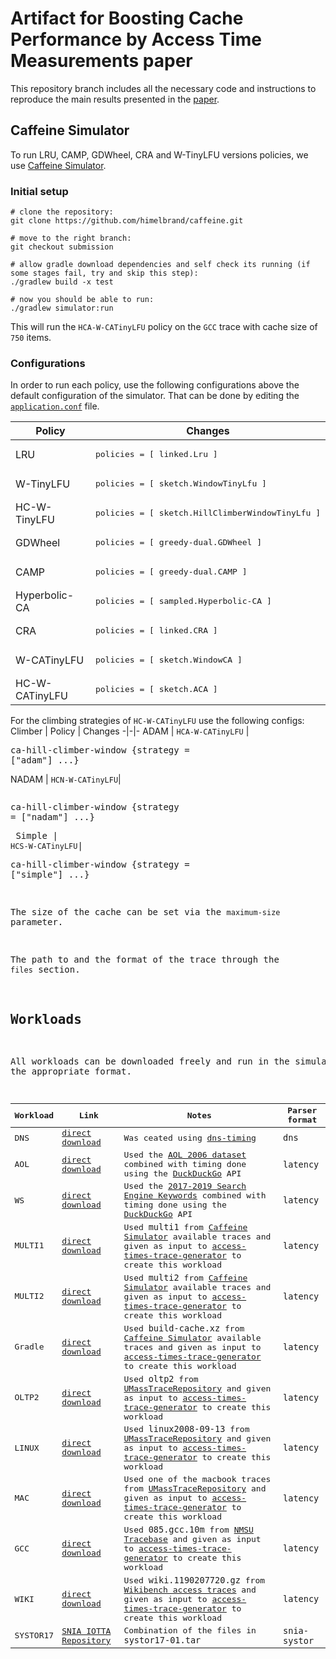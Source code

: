# Artifact for Boosting Cache Performance by Access Time Measurements paper

This repository branch includes all the necessary code and instructions to reproduce the main results presented in the [paper](https://github.com/himelbrand/caffeine/edit/submission/README.md).

## Caffeine Simulator

To run LRU, CAMP, GDWheel, CRA and W-TinyLFU versions policies, we use [Caffeine Simulator](https://github.com/ben-manes/caffeine/wiki/Simulator).

### Initial setup

    # clone the repository:
    git clone https://github.com/himelbrand/caffeine.git

    # move to the right branch:
    git checkout submission

    # allow gradle download dependencies and self check its running (if some stages fail, try and skip this step):
    ./gradlew build -x test

    # now you should be able to run:
    ./gradlew simulator:run
This will run the `HCA-W-CATinyLFU` policy on the `GCC` trace with cache size of `750` items.

### Configurations

In order to run each policy, use the following configurations above the default configuration of the simulator. That can be done by editing the [`application.conf`](https://github.com/ohadeytan/caffeine/blob/VLDB_submission/simulator/src/main/resources/application.conf) file.

Policy | Changes 
-|-
LRU |<pre>policies = [ linked.Lru ]</pre>
W-TinyLFU |<pre>policies = [ sketch.WindowTinyLfu ]</pre>
HC-W-TinyLFU |<pre>policies = [ sketch.HillClimberWindowTinyLfu ]</pre>
GDWheel |<pre>policies = [ greedy-dual.GDWheel ]</pre>
CAMP |<pre>policies = [ greedy-dual.CAMP ]</pre>
Hyperbolic-CA |<pre>policies = [ sampled.Hyperbolic-CA ]</pre>
CRA |<pre>policies = [ linked.CRA ]</pre>
W-CATinyLFU |<pre>policies = [ sketch.WindowCA ]</pre>
HC-W-CATinyLFU |<pre>policies = [ sketch.ACA ]</pre>

For the climbing strategies of `HC-W-CATinyLFU` use the following configs:
Climber | Policy | Changes
-|-|-
ADAM | `HCA-W-CATinyLFU` |<pre>ca-hill-climber-window {strategy = ["adam"] ...}</pre>
NADAM | `HCN-W-CATinyLFU`|<pre><pre>ca-hill-climber-window {strategy = ["nadam"] ...}</pre>
Simple | `HCS-W-CATinyLFU`|<pre>ca-hill-climber-window {strategy = ["simple"] ...}</pre>


The size of the cache can be set via the `maximum-size` parameter.

The path to and the format of the trace through the `files` section.

## Workloads

All workloads can be downloaded freely and run in the simulator with the appropriate format.

Workload | Link | Notes | Parser format
-|-|-|-
DNS | [direct download](https://drive.google.com/file/d/1vt8NZFia2c8CswzHQqI_ABB3-3J3XZwj/view?usp=sharing) | Was ceated using [dns-timing](https://github.com/himelbrand/dns-timing) | `dns`
AOL |[direct download](https://drive.google.com/file/d/1uKqa6aytR9CITIFYgWqDWWuPisO22AAx/view?usp=sharing) | Used the [AOL 2006 dataset](https://academictorrents.com/details/cd339bddeae7126bb3b15f3a72c903cb0c401bd1) combined with timing done using the [DuckDuckGo](https://duckduckgo.com/api) API | `latency`
WS | [direct download](https://drive.google.com/file/d/1Vr0jioIcKsjzQtpYhL4oqJc9bdeMxFQu/view?usp=sharing) | Used the [2017-2019 Search Engine Keywords](https://www.kaggle.com/hofesiy/2019-search-engine-keywords) combined with timing done using the [DuckDuckGo](https://duckduckgo.com/api) API | `latency`
MULTI1 | [direct download](https://drive.google.com/file/d/1lT7QxHURJaF18dXtfsMVbbLRQamUAqMQ/view?usp=sharing) | Used `multi1` from [Caffeine Simulator](https://github.com/ben-manes/caffeine/tree/master/simulator/src/main/resources/com/github/benmanes/caffeine/cache/simulator/parser) available traces and given as input to [access-times-trace-generator](https://github.com/himelbrand/access-times-trace-generator) to create this workload | `latency`
MULTI2 | [direct download](https://drive.google.com/file/d/1sAwRUuF-jT0D3yGiluoSndKv9tgKl6kj/view?usp=sharing) | Used `multi2` from [Caffeine Simulator](https://github.com/ben-manes/caffeine/tree/master/simulator/src/main/resources/com/github/benmanes/caffeine/cache/simulator/parser) available traces and given as input to [access-times-trace-generator](https://github.com/himelbrand/access-times-trace-generator) to create this workload | `latency`
Gradle | [direct download](https://drive.google.com/file/d/1ML7WqusQqnfKqS0IJOhVS-Y3QOF-6Niz/view?usp=sharing) | Used `build-cache.xz` from [Caffeine Simulator](https://github.com/ben-manes/caffeine/tree/master/simulator/src/main/resources/com/github/benmanes/caffeine/cache/simulator/parser) available traces and given as input to [access-times-trace-generator](https://github.com/himelbrand/access-times-trace-generator) to create this workload | `latency`
OLTP2 | [direct download](https://drive.google.com/file/d/1sZYwHSXLgXBINnQDmjtwjseSjpWzVXx0/view?usp=sharing) | Used `oltp2` from [UMassTraceRepository](http://traces.cs.umass.edu) and given as input to [access-times-trace-generator](https://github.com/himelbrand/access-times-trace-generator) to create this workload | `latency`
LINUX | [direct download](https://drive.google.com/file/d/17KYsv7-YHF6X9I5B-dir3HYr2DCybHV6/view?usp=sharing) | Used `linux2008-09-13` from [UMassTraceRepository](http://traces.cs.umass.edu) and given as input to [access-times-trace-generator](https://github.com/himelbrand/access-times-trace-generator) to create this workload | `latency`
MAC | [direct download](https://drive.google.com/file/d/1Qs6k-e4rD5pUL4ylXRSh5RMTji3C7YaY/view?usp=sharing) | Used one of the macbook traces from [UMassTraceRepository](http://traces.cs.umass.edu) and given as input to [access-times-trace-generator](https://github.com/himelbrand/access-times-trace-generator) to create this workload | `latency`
GCC | [direct download](https://drive.google.com/file/d/1gGF4-_yOP3DXw07JSdralRD-1I5PTpfD/view?usp=sharing) | Used `085.gcc.10m` from [NMSU Tracebase](http://tracebase.nmsu.edu/tracebase/traces) and given as input to [access-times-trace-generator](https://github.com/himelbrand/access-times-trace-generator) to create this workload | `latency`
WIKI | [direct download](https://drive.google.com/file/d/1jxxFYGx_gw-fxs3Synjxdg9ashMgbq1A/view?usp=sharing) |  Used `wiki.1190207720.gz` from [Wikibench access traces](http://www.wikibench.eu/?page_id=60) and given as input to [access-times-trace-generator](https://github.com/himelbrand/access-times-trace-generator) to create this workload | `latency`
SYSTOR17 | [SNIA IOTTA Repository](http://iotta.snia.org/traces/4964) | Combination of the files in `systor17-01.tar` | `snia-systor`
